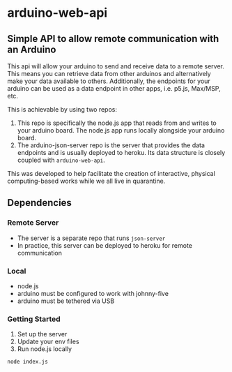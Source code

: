 # arduino-web-api

## Simple API to allow remote communication with an Arduino

This api will allow your arduino to send and receive data to a remote server. This means you can retrieve data from other arduinos and alternatively make your data available to others. Additionally, the endpoints for your arduino can be used as a data endpoint in other apps, i.e. p5.js, Max/MSP, etc.

This is achievable by using two repos:

1. This repo is specifically the node.js app that reads from and writes to your arduino board. The node.js app runs locally alongside your arduino board.
2. The arduino-json-server repo is the server that provides the data endpoints and is usually deployed to heroku. Its data structure is closely coupled with `arduino-web-api`.

This was developed to help facilitate the creation of interactive, physical computing-based works while we all live in quarantine.

## Dependencies

### Remote Server

- The server is a separate repo that runs `json-server`
- In practice, this server can be deployed to heroku for remote communication

### Local

- node.js
- arduino must be configured to work with johnny-five
- arduino must be tethered via USB

### Getting Started

1. Set up the server
2. Update your env files
3. Run node.js locally

```node
node index.js
```
